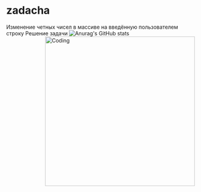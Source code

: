 # zadacha
Изменение четных чисел в массиве на введённую пользователем строку
Решение задачи
<img align="right" alt="Coding" width="400" src="https://99px.ru/sstorage/86/2015/12/image_860712150028004908278.gif">
![Anurag's GitHub stats](https://github-readme-stats.vercel.app/api?username=AlexanderK011&theme=dark&show_icons=true)

